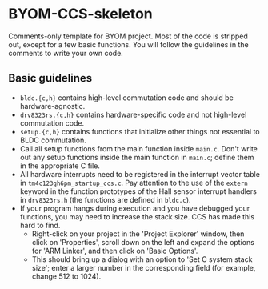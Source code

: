 # BYOM-CCS-skeleton
Comments-only template for BYOM project.
Most of the code is stripped out, except for a few basic functions.
You will follow the guidelines in the comments to write your own code.

## Basic guidelines
* `bldc.{c,h}` contains high-level commutation code and should be hardware-agnostic.
* `drv8323rs.{c,h}` contains hardware-specific code and not high-level commutation code.
* `setup.{c,h}` contains functions that initialize other things not essential to BLDC commutation.
* Call all setup functions from the main function inside `main.c`. Don't write out any setup functions inside the main function in `main.c`; define them in the appropriate C file.
* All hardware interrupts need to be registered in the interrupt vector table in `tm4c123gh6pm_startup_ccs.c`. Pay attention to the use of the `extern` keyword in the function prototypes of the Hall sensor interrupt handlers in `drv8323rs.h` (the functions are defined in `bldc.c`).
* If your program hangs during execution and you have debugged your functions, you may need to increase the stack size. CCS has made this hard to find.
    * Right-click on your project in the 'Project Explorer' window, then click on 'Properties', scroll down on the left and expand the options for 'ARM Linker', and then click on 'Basic Options'.
    * This should bring up a dialog with an option to 'Set C system stack size'; enter a larger number in the corresponding field (for example, change 512 to 1024).
